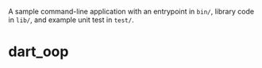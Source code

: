 A sample command-line application with an entrypoint in `bin/`, library code
in `lib/`, and example unit test in `test/`.
# dart_oop
